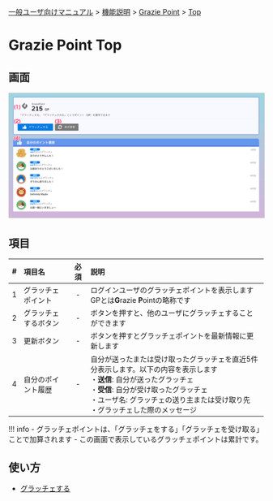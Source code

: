 [一般ユーザ向けマニュアル](../../../一般機能/) > [機能説明](../../../一般機能/#_2) > [Grazie Point](../../../一般機能/#grazie-point) > [Top](#)
# Grazie Point Top

## 画面

<a href="../../../images/grazie/1-1.png" data-lightbox="スクリーンショット" data-title="スクリーンショット">
    <img src="../../../images/grazie/1-1.png" style="border: solid 1px #ccc; width: 800px;" />
</a>

## 項目

|   #   | 項目名               | 必須  | 説明 |
| :---: | :------------------- | :---: | :--- |
|   1   | グラッチェポイント   |   -   |  ログインユーザのグラッチェポイントを表示します<br>GPとは**G**razie **P**ointの略称です    |
|   2   | グラッチェするボタン |   -   |  ボタンを押すと、他のユーザにグラッチェすることができます    |
|   3   | 更新ボタン           |   -   |  ボタンを押すとグラッチェポイントを最新情報に更新します    |
|   4   | 自分のポイント履歴   |   -   |   自分が送ったまたは受け取ったグラッチェを直近5件分表示します。以下の内容を表示します<br>・**送信**: 自分が送ったグラッチェ<br>・**受信**: 自分が受け取ったグラッチェ<br>・ユーザ名: グラッチェの送り主または受け取り先<br>・グラッチェした際のメッセージ   |

!!! info
    - グラッチェポイントは、「グラッチェをする」「グラッチェを受け取る」ことで加算されます
    - この画面で表示しているグラッチェポイントは累計です。


## 使い方
- [グラッチェする](../../howto/howto01.md)



